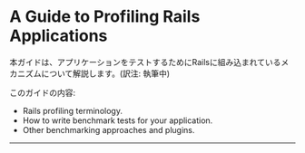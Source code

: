 ﻿


A Guide to Profiling Rails Applications
=======================================

本ガイドは、アプリケーションをテストするためにRailsに組み込まれているメカニズムについて解説します。(訳注: 執筆中)

このガイドの内容:

* Rails profiling terminology.
* How to write benchmark tests for your application.
* Other benchmarking approaches and plugins.

--------------------------------------------------------------------------------